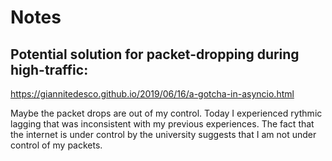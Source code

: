 # Notes

## Potential solution for packet-dropping during high-traffic:
https://giannitedesco.github.io/2019/06/16/a-gotcha-in-asyncio.html

Maybe the packet drops are out of my control. Today I experienced rythmic lagging that was inconsistent with my previous experiences. The fact that the
internet is under control by the university suggests that I am not under control of my packets.